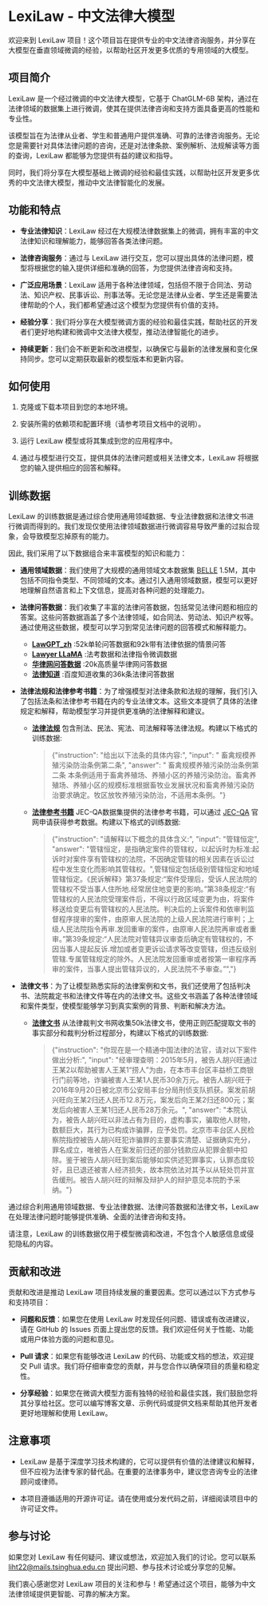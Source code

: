 
# LexiLaw - 中文法律大模型

欢迎来到 LexiLaw 项目！这个项目旨在提供专业的中文法律咨询服务，并分享在大模型在垂直领域微调的经验，以帮助社区开发更多优质的专用领域的大模型。

## 项目简介

LexiLaw 是一个经过微调的中文法律大模型，它基于 ChatGLM-6B 架构，通过在法律领域的数据集上进行微调，使其在提供法律咨询和支持方面具备更高的性能和专业性。

该模型旨在为法律从业者、学生和普通用户提供准确、可靠的法律咨询服务。无论您是需要针对具体法律问题的咨询，还是对法律条款、案例解析、法规解读等方面的查询，LexiLaw 都能够为您提供有益的建议和指导。

同时，我们将分享在大模型基础上微调的经验和最佳实践，以帮助社区开发更多优秀的中文法律大模型，推动中文法律智能化的发展。

## 功能和特点

- **专业法律知识**：LexiLaw 经过在大规模法律数据集上的微调，拥有丰富的中文法律知识和理解能力，能够回答各类法律问题。

- **法律咨询服务**：通过与 LexiLaw 进行交互，您可以提出具体的法律问题，模型将根据您的输入提供详细和准确的回答，为您提供法律咨询和支持。

- **广泛应用场景**：LexiLaw 适用于各种法律领域，包括但不限于合同法、劳动法、知识产权、民事诉讼、刑事法等。无论您是法律从业者、学生还是需要法律帮助的个人，我们都希望通过这个模型为您提供有价值的支持。

- **经验分享**：我们将分享在大模型微调方面的经验和最佳实践，帮助社区的开发者们更好地构建和微调中文法律大模型，推动法律智能化的进步。

- **持续更新**：我们会不断更新和改进模型，以确保它与最新的法律发展和变化保持同步。您可以定期获取最新的模型版本和更新内容。

## 如何使用

1. 克隆或下载本项目到您的本地环境。

2. 安装所需的依赖项和配置环境（请参考项目文档中的说明）。

3. 运行 LexiLaw 模型或将其集成到您的应用程序中。

4. 通过与模型进行交互，提供具体的法律问题或相关法律文本，LexiLaw 将根据您的输入提供相应的回答和解释。

## 训练数据

LexiLaw 的训练数据是通过综合使用通用领域数据、专业法律数据和法律文书进行微调而得到的。我们发现仅使用法律领域数据进行微调容易导致严重的过拟合现象，会导致模型忘掉原有的能力。

因此, 我们采用了以下数据组合来丰富模型的知识和能力：

- **通用领域数据**：我们使用了大规模的通用领域文本数据集 [BELLE](https://github.com/LianjiaTech/BELLE) 1.5M，其中包括不同指令类型、不同领域的文本。通过引入通用领域数据，模型可以更好地理解自然语言和上下文信息，提高对各种问题的处理能力。

- **法律问答数据**：我们收集了丰富的法律问答数据，包括常见法律问题和相应的答案。这些问答数据涵盖了多个法律领域，如合同法、劳动法、知识产权等。通过使用这些数据，模型可以学习到常见法律问题的回答模式和解释能力。

    - **[LawGPT_zh](https://github.com/LiuHC0428/LAW-GPT)** :52k单轮问答数据和92k带有法律依据的情景问答
    - **[Lawyer LLaMA](https://github.com/AndrewZhe/lawyer-llama)** :法考数据和法律指令微调数据
    - **[华律网问答数据](https://www.66law.cn/)** :20k高质量华律网问答数据
    - **[法律知道](https://github.com/murufeng/ChineseNlpCorpus/blob/master/datasets/lawzhidao/intro.ipynb)** :百度知道收集的36k条法律问答数据

- **法律法规和法律参考书籍**：为了增强模型对法律条款和法规的理解，我们引入了包括法条和法律参考书籍在内的专业法律文本。这些文本提供了具体的法律规定和解释，帮助模型学习并提供更准确的法律解释和建议。

    - **[法律法规](https://github.com/LawRefBook/Laws)** 包含刑法、民法、宪法、司法解释等法律法规。构建以下格式的训练数据:

        > {"instruction": "给出以下法条的具体内容:", "input": " 畜禽规模养殖污染防治条例第二条", "answer": " 畜禽规模养殖污染防治条例第二条 本条例适用于畜禽养殖场、养殖小区的养殖污染防治。畜禽养殖场、养殖小区的规模标准根据畜牧业发展状况和畜禽养殖污染防治要求确定。牧区放牧养殖污染防治，不适用本条例。"}

    - **[法律参考书籍](https://jecqa.thunlp.org/)** JEC-QA数据集提供的法律参考书籍，可以通过 [JEC-QA](https://jecqa.thunlp.org/) 官网申请获得参考数据。构建以下格式的训练数据:

        > {"instruction": "请解释以下概念的具体含义:", "input": "管辖恒定", "answer": "管辖恒定，是指确定案件的管辖权，以起诉时为标准:起诉时对案件享有管辖权的法院，不因确定管辖的相关因素在诉讼过程中发生变化而影响其管辖权。\",管辖恒定包括级别管辖恒定和地域管辖恒定。《民诉解释》第37条规定:“案件受理后，受诉人民法院的管辖权不受当事人住所地.经常居住地变更的影响。”第38条规定:“有管辖权的人民法院受理案件后，不得以行政区域变更为由，将案件移送给变更后有管辖权的人民法院。判决后的上诉案件和依审判监督程序提审的案件，由原审人民法院的上级人民法院进行审判；上级人民法院指令再审.发回重审的案件，由原审人民法院再审或者重审。”第39条规定:“人民法院对管辖异议审查后确定有管辖权的，不因当事人提起反诉.增加或者变更诉讼请求等改变管辖，但违反级别管辖.专属管辖规定的除外。人民法院发回重审或者按第一审程序再审的案件，当事人提出管辖异议的，人民法院不予审查。”\","}


- **法律文书**：为了让模型熟悉实际的法律案例和文书，我们还使用了包括判决书、法院裁定书和法律文件等在内的法律文书。这些文书涵盖了各种法律领域和案件类型，使模型能够学习到真实案例的背景、判断和解决方法。

    - **[法律文书](https://wenshu.court.gov.cn/)** 从法律裁判文书网收集50k法律文书，使用正则匹配提取文书的事实部分和裁判分析过程部分，构建以下格式的训练数据:

        > {"instruction": "你现在是一个精通中国法律的法官，请对以下案件做出分析:", "input": "经审理查明：2015年5月，被告人胡兴旺通过王某2以帮助被害人王某1“捞人”为由，在本市丰台区丰益桥工商银行门前等地，诈骗被害人王某1人民币30余万元。被告人胡兴旺于2016年9月20日被北京市公安局丰台分局刑侦支队抓获。案发前胡兴旺向王某2归还人民币12.8万元，案发后向王某2归还800元；案发后向被害人王某1归还人民币28万余元。", "answer": "本院认为，被告人胡兴旺以非法占有为目的，虚构事实，骗取他人财物，数额巨大，其行为已构成诈骗罪，应予处罚。北京市丰台区人民检察院指控被告人胡兴旺犯诈骗罪的主要事实清楚、证据确实充分，罪名成立，唯被告人在案发前归还的部分钱款应从犯罪金额中扣除。鉴于被告人胡兴旺到案后能够如实供述犯罪事实，认罪态度较好，且已退还被害人经济损失，故本院依法对其予以从轻处罚并宣告缓刑。被告人胡兴旺的辩解及辩护人的辩护意见本院酌予采纳。"}

通过综合利用通用领域数据、专业法律数据、法律问答数据和法律文书，LexiLaw 在处理法律问题时能够提供准确、全面的法律咨询和支持。

请注意，LexiLaw 的训练数据仅用于模型微调和改进，不包含个人敏感信息或侵犯隐私的内容。


## 贡献和改进


贡献和改进是推动 LexiLaw 项目持续发展的重要因素。您可以通过以下方式参与和支持项目：

- **问题和反馈**：如果您在使用 LexiLaw 时发现任何问题、错误或有改进建议，请在 GitHub 的 Issues 页面上提出您的反馈。我们欢迎任何关于性能、功能或用户体验方面的问题和意见。

- **Pull 请求**：如果您有能够改进 LexiLaw 的代码、功能或文档的想法，欢迎提交 Pull 请求。我们将仔细审查您的贡献，并与您合作以确保项目的质量和稳定性。

- **分享经验**：如果您在微调大模型方面有独特的经验和最佳实践，我们鼓励您将其分享给社区。您可以编写博客文章、示例代码或提供文档来帮助其他开发者更好地理解和使用 LexiLaw。

## 注意事项

- LexiLaw 是基于深度学习技术构建的，它可以提供有价值的法律建议和解释，但不应视为法律专家的替代品。在重要的法律事务中，建议您咨询专业的法律顾问或律师。

- 本项目遵循适用的开源许可证。请在使用或分发代码之前，详细阅读项目中的许可证文件。

## 参与讨论

如果您对 LexiLaw 有任何疑问、建议或想法，欢迎加入我们的讨论。您可以联系 liht22@mails.tsinghua.edu.cn 提出问题、参与技术讨论或分享您的见解。

我们衷心感谢您对 LexiLaw 项目的关注和参与！希望通过这个项目，能够为中文法律领域提供更智能、可靠的解决方案。
